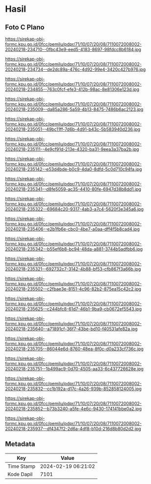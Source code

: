# Hasil

## Foto C Plano

https://sirekap-obj-formc.kpu.go.id/0fcc/pemilu/pdpr/71/10/07/20/08/7110072008002-20240218-234710--0fbc43e9-eed5-4183-8697-98fdcc8b6184.jpg

https://sirekap-obj-formc.kpu.go.id/0fcc/pemilu/pdpr/71/10/07/20/08/7110072008002-20240218-234734--de2dc89a-476c-4d92-99e4-3420c427b976.jpg

https://sirekap-obj-formc.kpu.go.id/0fcc/pemilu/pdpr/71/10/07/20/08/7110072008002-20240218-234855--763c0fcf-efe3-412b-98ac-8e81306e123d.jpg

https://sirekap-obj-formc.kpu.go.id/0fcc/pemilu/pdpr/71/10/07/20/08/7110072008002-20240218-235009--da85a286-5a59-4b13-8475-7486b6ac2123.jpg

https://sirekap-obj-formc.kpu.go.id/0fcc/pemilu/pdpr/71/10/07/20/08/7110072008002-20240218-235051--49bc11ff-7d6b-4d91-b43c-5b583940d236.jpg

https://sirekap-obj-formc.kpu.go.id/0fcc/pemilu/pdpr/71/10/07/20/08/7110072008002-20240218-235111--4e9cf91d-213e-4320-ba31-9eea3a37ba2b.jpg

https://sirekap-obj-formc.kpu.go.id/0fcc/pemilu/pdpr/71/10/07/20/08/7110072008002-20240218-235142--e53d4bde-b0c9-4da0-8dfd-5c0d710c94fa.jpg

https://sirekap-obj-formc.kpu.go.id/0fcc/pemilu/pdpr/71/10/07/20/08/7110072008002-20240218-235341--d8fe5059-ac35-4410-80fe-6947d38b8dd1.jpg

https://sirekap-obj-formc.kpu.go.id/0fcc/pemilu/pdpr/71/10/07/20/08/7110072008002-20240218-235322--69684c20-9317-4ab3-a7c4-5620f3e345a6.jpg

https://sirekap-obj-formc.kpu.go.id/0fcc/pemilu/pdpr/71/10/07/20/08/7110072008002-20240218-235406--e2b1fb6e-cbc0-4be7-a0aa-dff4f5b8cad4.jpg

https://sirekap-obj-formc.kpu.go.id/0fcc/pemilu/pdpr/71/10/07/20/08/7110072008002-20240218-235342--b55ef6b8-bc94-48da-a881-3744b5adfbb6.jpg

https://sirekap-obj-formc.kpu.go.id/0fcc/pemilu/pdpr/71/10/07/20/08/7110072008002-20240218-235321--692732c7-3142-4b88-bf53-cfb867f3a66b.jpg

https://sirekap-obj-formc.kpu.go.id/0fcc/pemilu/pdpr/71/10/07/20/08/7110072008002-20240218-235502--c2fbae3e-8151-4c96-82b2-875ea15c42c2.jpg

https://sirekap-obj-formc.kpu.go.id/0fcc/pemilu/pdpr/71/10/07/20/08/7110072008002-20240218-235625--c244bfc8-61d7-46b1-9ba9-cb0672ef5543.jpg

https://sirekap-obj-formc.kpu.go.id/0fcc/pemilu/pdpr/71/10/07/20/08/7110072008002-20240218-235640--a71891cf-36f7-43be-bd10-f40531afe82a.jpg

https://sirekap-obj-formc.kpu.go.id/0fcc/pemilu/pdpr/71/10/07/20/08/7110072008002-20240218-235705--86044e6d-8760-48ea-8f0c-d0a233cf736c.jpg

https://sirekap-obj-formc.kpu.go.id/0fcc/pemilu/pdpr/71/10/07/20/08/7110072008002-20240218-235751--1b499ac9-0d70-4505-aa33-6c437726628e.jpg

https://sirekap-obj-formc.kpu.go.id/0fcc/pemilu/pdpr/71/10/07/20/08/7110072008002-20240218-235832--cc1b192a-d17c-4a26-939b-852858124005.jpg

https://sirekap-obj-formc.kpu.go.id/0fcc/pemilu/pdpr/71/10/07/20/08/7110072008002-20240218-235852--b73b3240-a5fe-4e6c-9430-174141bbe0a2.jpg

https://sirekap-obj-formc.kpu.go.id/0fcc/pemilu/pdpr/71/10/07/20/08/7110072008002-20240218-235937--df4347f2-2d6a-4df8-b10d-216d8b80d2d2.jpg


## Metadata

| Key        | Value               |
| ---------- | ------------------- |
| Time Stamp | 2024-02-19 06:21:02 |
| Kode Dapil | 7101                |



